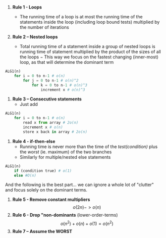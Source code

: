 
1. **Rule 1 - Loops** 
	- The running time of a loop is at most the running time of the statements inside the loop (including loop bound tests) multiplied by the number of iterations

2. **Rule 2 – Nested loops**
	- Total running time of a statement inside a group of nested loops is running time of statement multiplied by the product of the sizes of all the loops − This way we focus on the fastest changing (inner-most) loop, as that will determine the dominant term
	
```python
ALG1(n)
	for i = 0 to n-1 # o(n)
		for j = 0 to n-1 # o(n)^2
			for k = 0 to n-1 # o(n)^3
				increment x # o(n)^3
```

1. **Rule 3 – Consecutive statements** 
	- Just add

```python
ALG1(n)
	for i = 0 to n-1 # o(n)
		read x from array # 2o(n)
		increment x # o(n)
		store x back in array # 2o(n)
```

1. **Rule 4 - if-then-else**
	- Running time is never more than the time of the *test(condition)* plus the *worst* (ie. maximum) of the two branches
	- Similarly for multiple/nested else statements

```python
ALG1(n)
	if (condition true) # o(1) 
	else #O(n)
```

And the following is the best part… we can ignore a whole lot of "clutter" and focus solely on the dominant terms.

1. **Rule 5 - Remove constant multipliers**
	$$ o(2n) -> o(n) $$
2. **Rule 6 - Drop "non-dominants** (lower-order-terms)
	$$ o(n^2) + o(n) + o(1) = o(n^2) $$
3. **Rule 7 – Assume the WORST**